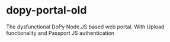 dopy-portal-old
===============

The dysfunctional DoPy Node.JS based web portal. With Upload functionality and Passport JS authentication
